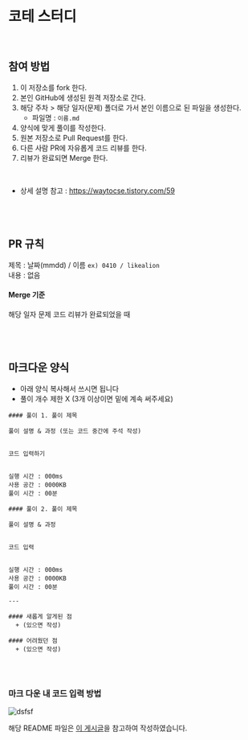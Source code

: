 # 코테 스터디
<br/>

## 참여 방법
1. 이 저장소를 fork 한다.
2. 본인 GitHub에 생성된 원격 저장소로 간다. 
3. 해당 주차 > 해당 일자(문제) 폴더로 가서 본인 이름으로 된 파일을 생성한다.
   + 파일명 : `이름.md`
4. 양식에 맞게 풀이를 작성한다.
5. 원본 저장소로 Pull Request를 한다.   
6. 다른 사람 PR에 자유롭게 코드 리뷰를 한다.
7. 리뷰가 완료되면 Merge 한다. 
<br/>
  
+ 상세 설명 참고 : https://waytocse.tistory.com/59  
<br/><br/><br/>
    
## PR 규칙
제목 : 날짜(mmdd) / 이름  `ex) 0410 / likealion`  
내용 : 없음
  
   
#### Merge 기준
해당 일자 문제 코드 리뷰가 완료되었을 때  
<br/><br/><br/>
   
## 마크다운 양식
+ 아래 양식 복사해서 쓰시면 됩니다
+ 풀이 개수 제한 X (3개 이상이면 밑에 계속 써주세요)

```
#### 풀이 1. 풀이 제목

풀이 설명 & 과정 (또는 코드 중간에 주석 작성)


코드 입력하기


실행 시간 : 000ms    
사용 공간 : 0000KB  
풀이 시간 : 00분  

#### 풀이 2. 풀이 제목

풀이 설명 & 과정

 
코드 입력  


실행 시간 : 000ms    
사용 공간 : 0000KB  
풀이 시간 : 00분  

--- 

#### 새롭게 알게된 점
  + (있으면 작성)

#### 어려웠던 점
  + (있으면 작성)
  
```
<br/>

### 마크 다운 내 코드 입력 방법

![dsfsf](https://user-images.githubusercontent.com/111048211/230786808-37e1a508-245e-4857-8ac2-2faec8f5cf79.PNG)


해당 README 파일은 [이 게시글](https://github.com/kimdozzi/2023-codingtest-study)을 참고하여 작성하였습니다.

